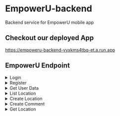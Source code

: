 # EmpowerU-backend
Backend service for EmpowerU mobile app

## Checkout our deployed App
https://empoweru-backend-vyxkms4tbq-et.a.run.app

## EmpowerU Endpoint

<details>
           <summary>Login</summary>
Login Endpoint for Authorization in EmpowerU App

**URL**   : https://empoweru-backend-vyxkms4tbq-et.a.run.app/login

**Method**: POST

**Body** (JSON)
```
{
    "username" : "empower",
    "password" : "empowerpassword"
}
```

**Success Response** (JSON)
```
{
    "user": "646as21323das1231sd1wd1g1",
    "status": 200
}
```

**Failed Response** (JSON)
```
{
    "errors": {
        "username": "Username not registered!",
        "password": ""
    }
}
```
</details>
<details>
           <summary>Register</summary>
Register Endpoint for Authorization in EmpowerU App

**URL**: https://empoweru-backend-vyxkms4tbq-et.a.run.app/signup

**Method**: POST

**Body** (JSON)
```
{
    "username" : "empower",
    "password" : "empowerpassword",
    "email" :"empower@mail.com"
}
```

**Success Response** (JSON)
```
{
    "user": "646as21323das1231sd1wd1g1",
    "status": 200
}
```

**Failed Response** (JSON)

User didnt provide Email
```
{
    "errors": {
        "username": "",
        "password": "",
        "email": "Please enter an email"
    }
}
```
User didnt enter a valid Email
```
{
    "errors": {
        "username": "",
        "password": "",
        "email": "Email is not valid!"
    }
}
```
User didnt provide Password
```
{
    "errors": {
        "username": "",
        "password": "Please enter password"
    }
}
```
User didnt provide Username
```
{
    "errors": {
        "username": "Please enter a username",
        "password": ""
    }
}
```
</details>
<details>
           <summary>Get User Data</summary>
GET Endpoint for retrieving user data in EmpowerU App

**URL**   : https://empoweru-backend-vyxkms4tbq-et.a.run.app/datauser

**Method**: POST

**Body** (JSON)
```
{
    "id" : "646as21323das1231sd1wd1g1",
}
```

**Success Response** (JSON)
```
{
    "username": "empower",
    "email": "empower@mail.com",
    "status": 200
}
```

**Failed Response** (JSON)
```
{
    "error": "Invalid ID",
    "status": 400
}
```
</details>

<details>
           <summary>List Location</summary>
Endpoint to display the list location on the EmpowerU App

**URL**   : https://empoweru-backend-vyxkms4tbq-et.a.run.app/get_list_location

**Method**: GET

**Body** (JSON)
```
{
     address: formatted_address,
     name: name,
     type: types
}
```

**Success Response** (JSON)
```
{
    "status": 200,
    "listLocation": [
        {
            "address": "48 Pirrama Rd, Pyrmont NSW 2009, Australia",
            "name": "Google Workplace 6",
            "type": [
                "point_of_interest",
                "establishment"
            ],
            "GMapsID": "ChIJN1t_tDeuEmsRUsoyG83frY4"
        },
        {
            "address": "Jl. Margonda Raya No.358, Kemiri Muka, Kecamatan Beji, Kota Depok, Jawa Barat 16423, Indonesia",
            "name": "MargoCity",
            "type": [
                "shopping_mall",
                "point_of_interest",
                "establishment"
            ],
            "GMapsID": "ChIJjfWrPQnsaS4RL74uCjVlMw0"
        }
    ]
}
```

**Failed Response** (JSON)
```
{
    "error": {
        "address": ""
    }
}
```
</details>

<details>
           <summary>Create Location</summary>
Endpoint for Creating Location data in EmpowerU App

**URL**   : https://empoweru-backend-vyxkms4tbq-et.a.run.app/create_location

**Method**: POST

**Body** (JSON)
```
{ 
    "gmapsID":"ChIJjfWrPQnsaS4RL74uCjVlMw0"
}
```

**Success Response** (JSON)
```
{
    "locationID": "ChIJjfWrPQnsaS4RL74uCjVlMw0"
}
```

**Failed Response** (JSON)
```
{
    "error": {
        "location": ""
    }
}
```
</details>

<details>
           <summary>Create Comment</summary>
Endpoint for Creatingin Comment/Review in EmpowerU App

**URL**   : https://empoweru-backend-vyxkms4tbq-et.a.run.app/create_comment

**Method**: POST

**Body** (JSON)
```
{ 
	"locationID": "ChIJjfWrPQnsaS4RL74uCjVlMw0",
	"userID": "646as21323das1231sd1wd1g1", 
	"starRating": "",
	"comment": "this is so amazing"
}
```

**Success Response** (JSON)
```
{
    "GMapsID": "ChIJjfWrPQnsaS4RL74uCjVlMw0"
}
```

**Failed Response** (JSON)
```
{
    "error": "comment validation failed: userID: Please enter a User ID, starRating: Path `starRating` is required., comment: Path `comment` is required."
}
```
</details>

<details>
           <summary>Get Location</summary>
GET Endpoint for retrieving location data in EmpowerU App

**URL**   : https://empoweru-backend-vyxkms4tbq-et.a.run.app/get_location

**Method**: GET

**Body** (JSON)
```
{
   "GMapsID": "ChIJjfWrPQnsaS4RL74uCjVlMw0"
}    
```

**Success Response** (JSON)
```
{
    "address": "Jl. Margonda Raya No.358, Kemiri Muka, Kecamatan Beji, Kota Depok, Jawa Barat 16423, Indonesia",
    "name": "MargoCity",
    "type":[
            "shopping_mall",
            "point_of_interest",
            "establishment"
            ],
}
```

**Failed Response** (JSON)
```
{
    "error": "Cannot destructure property 'formatted_address' of 'location' as it is undefined."
}
```
</details>
